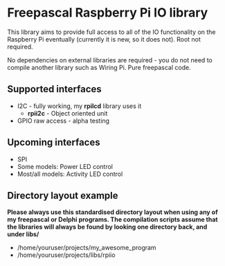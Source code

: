 # Freepascal Raspberry Pi IO library

This library aims to provide full access to all of the IO functionality on the Raspberry Pi eventually (currently it is new, so it does not). Root not required.

No dependencies on external libraries are required - you do not need to compile another library such as Wiring Pi. Pure freepascal code.

## Supported interfaces

* I2C - fully working, my __rpilcd__ library uses it
  * __rpii2c__ - Object oriented unit
* GPIO raw access - alpha testing

## Upcoming interfaces

* SPI
* Some models: Power LED control
* Most/all models: Activity LED control

## Directory layout example

**Please always use this standardised directory layout when using any of my freepascal or Delphi programs. The compilation scripts assume that the libraries will always be found by looking one directory back, and under libs/<name>**

* /home/youruser/projects/my_awesome_program
* /home/youruser/projects/libs/rpiio

